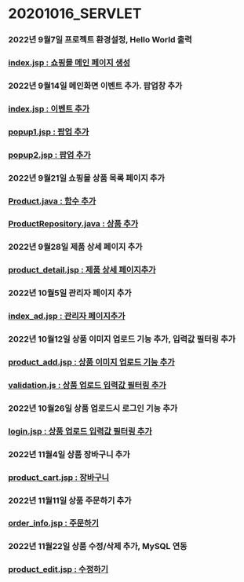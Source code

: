 # 20201016_SERVLET
### 2022년 9월7일 프로젝트 환경설정, Hello World 출력	
### [index.jsp : 쇼핑몰 메인 페이지 생성](https://github.com/NakuyR/20201016_SERVLET/blob/main/index.jsp)
### 2022년 9월14일 메인화면 이벤트 추가. 팝업창 추가
### [index.jsp : 이벤트 추가](https://github.com/NakuyR/20201016_SERVLET/blob/main/index.jsp)
### [popup1.jsp : 팝업 추가](https://github.com/NakuyR/20201016_SERVLET/blob/main/popup/popup1.jsp)
### [popup2.jsp : 팝업 추가](https://github.com/NakuyR/20201016_SERVLET/blob/main/popup/popup2.jsp)
### 2022년 9월21일 쇼핑몰 상품 목록 페이지 추가
### [Product.java : 함수 추가](https://github.com/NakuyR/20201016_SERVLET/blob/main/WEB-INF/src/dto/Product.java)
### [ProductRepository.java : 상품 추가](https://github.com/NakuyR/20201016_SERVLET/blob/main/WEB-INF/src/dao/ProductRepository.java)
### 2022년 9월28일 제품 상세 페이지 추가
### [product_detail.jsp : 제품 상세 페이지추가](https://github.com/NakuyR/20201016_SERVLET/blob/main/product_detail.jsp)
### 2022년 10월5일 관리자 페이지 추가
### [index_ad.jsp : 관리자 페이지추가](https://github.com/NakuyR/20201016_SERVLET/blob/main/admin/index_ad.jsp)
### 2022년 10월12일 상품 이미지 업로드 기능 추가, 입력값 필터링 추가
### [product_add.jsp : 상품 이미지 업로드 기능 추가](https://github.com/NakuyR/20201016_SERVLET/blob/main/admin/product_add.jsp)
### [validation.js : 상품 업로드 입력값 필터링 추가](https://github.com/NakuyR/20201016_SERVLET/blob/main/js/validation.js)
### 2022년 10월26일 상품 업로드시 로그인 기능 추가
### [login.jsp : 상품 업로드 입력값 필터링 추가](https://github.com/NakuyR/20201016_SERVLET/blob/main/login/login.jsp)
### 2022년 11월4일 상품 장바구니 추가
### [product_cart.jsp : 장바구니](https://github.com/NakuyR/20201016_SERVLET/blob/main/cart/product_cart.jsp)
### 2022년 11월11일 상품 주문하기 추가
### [order_info.jsp : 주문하기](https://github.com/NakuyR/20201016_SERVLET/blob/main/order/order_info.jsp)
### 2022년 11월22일 상품 수정/삭제 추가, MySQL 연동
### [product_edit.jsp : 수정하기](https://github.com/NakuyR/20201016_SERVLET/blob/main/admin/product_edit.jsp)
